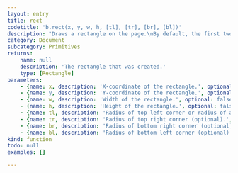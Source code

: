```yaml
---
layout: entry
title: rect
codetitle: 'b.rect(x, y, w, h, [tl], [tr], [br], [bl])'
description: "Draws a rectangle on the page.\nBy default, the first two parameters set the location of the upper-left corner, the third sets the width, and the fourth sets the height. The way these parameters are interpreted, however, may be changed with the rectMode() function.\nThe fifth, sixth, seventh and eighth parameters, if specified, determine corner radius for the top-right, top-left, lower-right and lower-left corners, respectively. If only a fifth parameter is provided, all corners will be set to this radius."
category: Document
subcategory: Primitives
returns:
    name: null
    description: 'The rectangle that was created.'
    type: [Rectangle]
parameters:
    - {name: x, description: 'X-coordinate of the rectangle.', optional: false, type: [Number]}
    - {name: y, description: 'Y-coordinate of the rectangle.', optional: false, type: [Number]}
    - {name: w, description: 'Width of the rectangle.', optional: false, type: [Number]}
    - {name: h, description: 'Height of the rectangle.', optional: false, type: [Number]}
    - {name: tl, description: 'Radius of top left corner or radius of all 4 corners (optional).', optional: true, type: [Number]}
    - {name: tr, description: 'Radius of top right corner (optional).', optional: true, type: [Number]}
    - {name: br, description: 'Radius of bottom right corner (optional).', optional: true, type: [Number]}
    - {name: bl, description: 'Radius of bottom left corner (optional).', optional: true, type: [Number]}
kind: function
todo: null
examples: []

---
```

